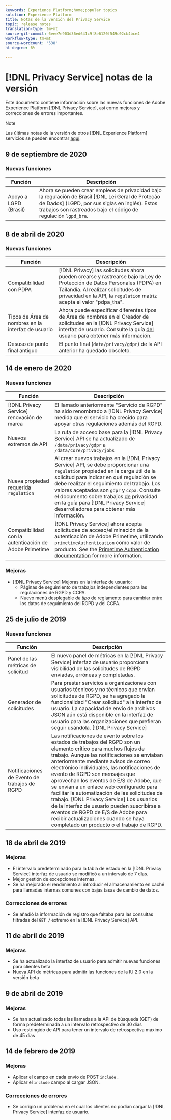 ```yaml
---
keywords: Experience Platform;home;popular topics
solution: Experience Platform
title: Notas de la versión del Privacy Service
topic: release notes
translation-type: tm+mt
source-git-commit: 6eee7e903d36ed641c9f8e6120f549c02cb4bce4
workflow-type: tm+mt
source-wordcount: '538'
ht-degree: 6%

---
```



# [!DNL Privacy Service] notas de la versión

Este documento contiene información sobre las nuevas funciones de Adobe Experience Platform [!DNL Privacy Service], así como mejoras y correcciones de errores importantes.

>[!NOTE]
>
>Las últimas notas de la versión de otros [!DNL Experience Platform] servicios se pueden encontrar [aquí](../release-notes/latest/latest.md).

## 9 de septiembre de 2020

### Nuevas funciones

| Función | Descripción |
| --- | --- |
| Apoyo a LGPD (Brasil) | Ahora se pueden crear empleos de privacidad bajo la regulación de Brasil [!DNL Lei Geral de Proteção de Dados] (LGPD, por sus siglas en inglés). Estos trabajos son rastreados bajo el código de regulación `lgpd_bra`. |

## 8 de abril de 2020

### Nuevas funciones

| Función | Descripción |
| --- | --- |
| Compatibilidad con PDPA | [!DNL Privacy] las solicitudes ahora pueden crearse y rastrearse bajo la Ley de Protección de Datos Personales (PDPA) en Tailandia. Al realizar solicitudes de privacidad en la API, la `regulation` matriz acepta el valor &quot;pdpa_tha&quot;. |
| Tipos de Área de nombres en la interfaz de usuario | Ahora puede especificar diferentes tipos de Área de nombres en el Creador de solicitudes en la [!DNL Privacy Service] interfaz de usuario. Consulte la guía [del](ui/user-guide.md) usuario para obtener más información. |
| Desuso de punto final antiguo | El punto final (`data/privacy/gdpr`) de la API anterior ha quedado obsoleto. |

## 14 de enero de 2020

### Nuevas funciones

| Función | Descripción |
| --- | --- |
| [!DNL Privacy Service] renovación de marca | El llamado anteriormente &quot;Servicio de RGPD&quot; ha sido renombrado a [!DNL Privacy Service] medida que el servicio ha crecido para apoyar otras regulaciones además del RGPD. |
| Nuevos extremos de API | La ruta de acceso base para la [!DNL Privacy Service] API se ha actualizado de `/data/privacy/gdpr` a `/data/core/privacy/jobs` |
| Nueva propiedad requerida `regulation` | Al crear nuevos trabajos en la [!DNL Privacy Service] API, se debe proporcionar una `regulation` propiedad en la carga útil de la solicitud para indicar en qué regulación se debe realizar el seguimiento del trabajo. Los valores aceptados son `gdpr` y `ccpa`. Consulte el documento sobre trabajos [de](api/privacy-jobs.md) privacidad en la guía para [!DNL Privacy Service] desarrolladores para obtener más información. |
| Compatibilidad con la autenticación de Adobe Primetime | [!DNL Privacy Service] ahora acepta solicitudes de acceso/eliminación de la autenticación de Adobe Primetime, utilizando `primetimeAuthentication` como valor de producto. See the [Primetime Authentication documentation](http://tve.helpdocsonline.com/how-to-make-a-privacy-request) for more information. |

### Mejoras

* [!DNL Privacy Service] Mejoras en la interfaz de usuario:
   * Páginas de seguimiento de trabajos independientes para las regulaciones de RGPD y CCPA.
   * Nuevo menú desplegable _de tipo_ de reglamento para cambiar entre los datos de seguimiento del RGPD y del CCPA.

## 25 de julio de 2019

### Nuevas funciones

| Función | Descripción |
| --- | --- |
| Panel de las métricas de solicitud | El nuevo panel de métricas en la [!DNL Privacy Service] interfaz de usuario proporciona visibilidad de las solicitudes de RGPD enviadas, erróneas y completadas. |
| Generador de solicitudes | Para prestar servicios a organizaciones con usuarios técnicos y no técnicos que envían solicitudes de RGPD, se ha agregado la funcionalidad &quot;Crear solicitud&quot; a la interfaz de usuario. La capacidad de envío de archivos JSON aún está disponible en la interfaz de usuario para las organizaciones que prefieran seguir usándola. [!DNL Privacy Service] |
| Notificaciones de Evento de trabajos de RGPD | Las notificaciones de evento sobre los estados de trabajos del RGPD son un elemento crítico para muchos flujos de trabajo. Aunque las notificaciones se enviaban anteriormente mediante avisos de correo electrónico individuales, las notificaciones de evento de RGPD son mensajes que aprovechan los eventos de E/S de Adobe, que se envían a un enlace web configurado para facilitar la automatización de las solicitudes de trabajo. [!DNL Privacy Service] Los usuarios de la interfaz de usuario pueden suscribirse a eventos de RGPD de E/S de Adobe para recibir actualizaciones cuando se haya completado un producto o el trabajo de RGPD. |

## 18 de abril de 2019

### Mejoras

* El intervalo predeterminado para la tabla de estado en la [!DNL Privacy Service] interfaz de usuario se modificó a un intervalo de 7 días.
* Mejor gestión de excepciones internas.
* Se ha mejorado el rendimiento al introducir el almacenamiento en caché para llamadas internas comunes con bajas tasas de cambio de datos.

### Correcciones de errores

* Se añadió la información de registro que faltaba para las consultas filtradas del `GET /` extremo en la [!DNL Privacy Service] API.

## 11 de abril de 2019

### Mejoras

* Se ha actualizado la interfaz de usuario para admitir nuevas funciones para clientes beta
* Nueva API de métricas para admitir las funciones de la IU 2.0 en la versión beta

## 9 de abril de 2019

### Mejoras

* Se han actualizado todas las llamadas a la API de búsqueda (GET) de forma predeterminada a un intervalo retrospectivo de 30 días
* Uso restringido de API para tener un intervalo de retrospectiva máximo de 45 días

## 14 de febrero de 2019

### Mejoras

* Aplicar el campo en cada envío de POST `include` .
* Aplicar el `include` campo al cargar JSON.

### Correcciones de errores

* Se corrigió un problema en el cual los clientes no podían cargar la [!DNL Privacy Service] interfaz de usuario.